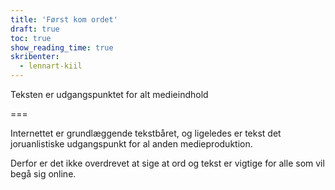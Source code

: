 ```yaml
---
title: 'Først kom ordet'
draft: true
toc: true
show_reading_time: true
skribenter:
  - lennart-kiil
---
```


Teksten er udgangspunktet for alt medieindhold

===

Internettet er grundlæggende tekstbåret, og ligeledes er tekst det joruanlistiske udgangspunkt for al anden medieproduktion.

Derfor er det ikke overdrevet at sige at ord og tekst er vigtige for alle som vil begå sig online.
